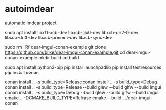 # autoimdear
automatic imdear project



sudo apt install libx11-xcb-dev libxcb-glx0-dev libxcb-dri2-0-dev \
		libxcb-dri3-dev libxcb-present-dev libxcb-sync-dev
		
sudo rm -Rf dear-imgui-conan-example
git clone https://github.com/bilke/dear-imgui-conan-example.git
cd dear-imgui-conan-example
mkdir build
cd build

sudo apt install python3-pip
pip install launchpadlib
pip install testresources
pip install conan

conan install .. -s build_type=Release
conan install .. -s build_type=Debug
conan install .. -s build_type=Release --build glew --build glfw --build imgui
conan install .. -s build_type=Debug --build glew --build glfw --build imgui
cmake .. -DCMAKE_BUILD_TYPE=Release
cmake --build .
./dear-imgui-conan

